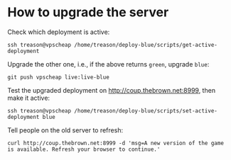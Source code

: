 How to upgrade the server
=========================

Check which deployment is active:

    ssh treason@vpscheap /home/treason/deploy-blue/scripts/get-active-deployment

Upgrade the other one, i.e., if the above returns `green`, upgrade `blue`:

    git push vpscheap live:live-blue

Test the upgraded deployment on http://coup.thebrown.net:8999, then make it active:

    ssh treason@vpscheap /home/treason/deploy-blue/scripts/set-active-deployment blue

Tell people on the old server to refresh:

    curl http://coup.thebrown.net:8999 -d 'msg=A new version of the game is available. Refresh your browser to continue.'
